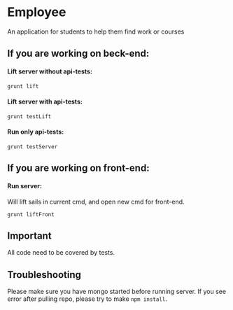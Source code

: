 # Employee

An application for students to help them find work or courses


## If you are working on beck-end:

#### Lift server without api-tests:
```
grunt lift
```

#### Lift server with api-tests:
```
grunt testLift
```

#### Run only api-tests:
```
grunt testServer
```

## If you are working on front-end:

#### Run server:
Will lift sails in current cmd, and open new cmd for front-end.
```
grunt liftFront
```

## Important
All code need to be covered by tests.

## Troubleshooting
Please make sure you have mongo started before running server.
If you see error after pulling repo, please try to make `npm install`.
